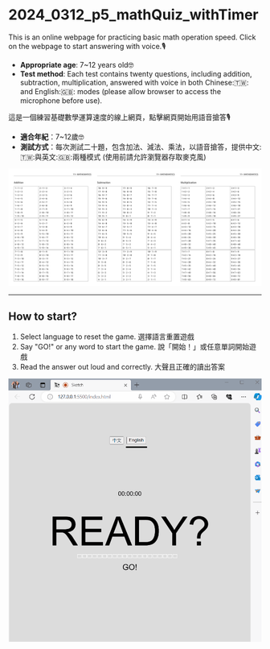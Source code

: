 # 2024_0312_p5_mathQuiz_withTimer

This is an online webpage for practicing basic math operation speed. Click on the webpage to start answering with voice.🎙️
- **Appropriate age**: 7~12 years old🤓
- **Test method**: Each test contains twenty questions, including addition, subtraction, multiplication, answered with voice in both Chinese:🇹🇼: and English:🇬🇧: modes 
(please allow browser to access the microphone before use).

這是一個練習基礎數學運算速度的線上網頁，點擊網頁開始用語音搶答🎙️
- **適合年紀**：7~12歲🤓
- **測試方式**：每次測試二十題，包含加法、減法、乘法，以語音搶答，提供中文:🇹🇼:與英文:🇬🇧:兩種模式 (使用前請允許瀏覽器存取麥克風)

![image](https://github.com/yunchen-lee/2024_0312_p5_mathQuiz_withTimer/blob/main/ref-01.png)

---
## How to start?

1. Select language to reset the game. 選擇語言重置遊戲
2. Say "GO!" or any word to start the game. 說「開始！」或任意單詞開始遊戲
3. Read the answer out loud and correctly. 大聲且正確的讀出答案


![image](https://github.com/yunchen-lee/2024_0312_p5_mathQuiz_withTimer/blob/main/ref.gif)
